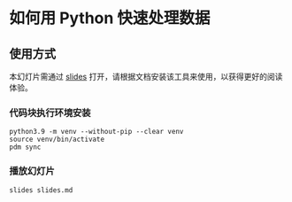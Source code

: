 # 如何用 Python 快速处理数据

## 使用方式

本幻灯片需通过 [slides](https://github.com/maaslalani/slides) 打开，请根据文档安装该工具来使用，以获得更好的阅读体验。

### 代码块执行环境安装

```shell
python3.9 -m venv --without-pip --clear venv
source venv/bin/activate
pdm sync
```

### 播放幻灯片

```shell
slides slides.md
```